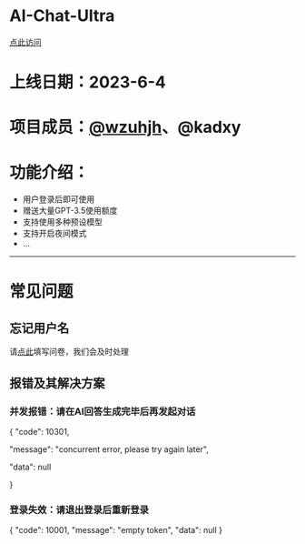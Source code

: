 # AI-Chat-Ultra
[点此访问](https://chat.wzunjh.top)
# 上线日期：2023-6-4
# 项目成员：[@wzuhjh](https://github.com/wzunjh)、@kadxy
# 功能介绍：
- 用户登录后即可使用
- 赠送大量GPT-3.5使用额度
- 支持使用多种预设模型
- 支持开启夜间模式
- ...
***
# 常见问题
## 忘记用户名
请[点此](https://wj.qq.com/s2/12557864/965d/)填写问卷，我们会及时处理
## 报错及其解决方案
### 并发报错：请在AI回答生成完毕后再发起对话
{
  "code": 10301,
  
  "message": "concurrent error, please try again later",
  
  "data": null
  
}
### 登录失效：请退出登录后重新登录
{
  "code": 10001,
  "message": "empty token",
  "data": null
}
